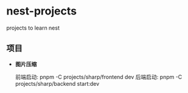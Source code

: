 # nest-projects

projects to learn nest

## 项目

* **图片压缩**

  前端启动: pnpm -C projects/sharp/frontend dev
  后端启动: pnpm -C projects/sharp/backend start:dev

